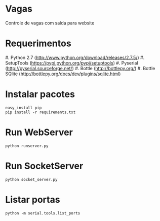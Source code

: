 Vagas
=====

Controle de vagas com saída para website


Requerimentos
=============

#. Python 2.7 (http://www.python.org/download/releases/2.7.5/)
#. SetupTools (https://pypi.python.org/pypi/setuptools)
#. Pyserial (http://pyserial.sourceforge.net/)
#. Bottle (http://bottlepy.org/)
#. Bottle SQlite (http://bottlepy.org/docs/dev/plugins/sqlite.html)


Instalar pacotes
================

```
easy_install pip
pip install -r requirements.txt
```

Run WebServer
=============

```
python runserver.py
```

Run SocketServer
================

```
python socket_server.py
```

Listar portas
=============

```
python -m serial.tools.list_ports
```
